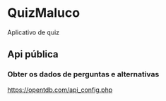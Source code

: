 # QuizMaluco
Aplicativo de quiz

## Api pública 
### Obter os dados de perguntas e alternativas
https://opentdb.com/api_config.php
